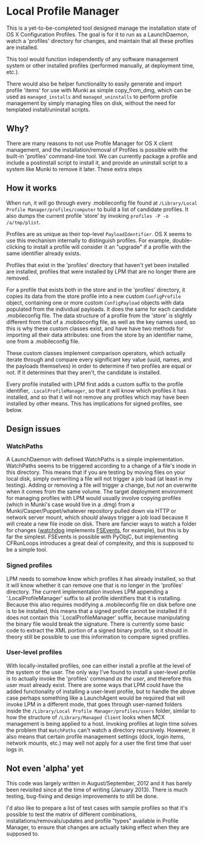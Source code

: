 # Local Profile Manager

This is a yet-to-be-completed tool designed manage the installation state of OS X Configuration Profiles. The goal is for it to run as a LaunchDaemon, watch a 'profiles' directory for changes, and maintain that all these profiles are installed.

This tool would function independently of any software management system or other installed profiles (performed manually, at deployment time, etc.).

There would also be helper functionality to easily generate and import profile 'items' for use with Munki as simple copy_from_dmg, which can be used as `managed_installs` and `managed_uninstalls` to perform profile management by simply managing files on disk, without the need for templated install/uninstall scripts.

## Why?

There are many reasons to not use Profile Manager for OS X client management, and the installation/removal of Profiles is possible with the built-in 'profiles' command-line tool. We can currently package a profile and include a postinstall script to install it, and provide an uninstall script to a system like Munki to remove it later. These extra steps 

## How it works

When run, it will go through every .mobileconfig file found at `/Library/Local Profile Manager/profiles/computer` to build a list of candidate profiles. It also dumps the current profile 'store' by invoking `profiles -P -o /a/tmp/plist`.

Profiles are as unique as their top-level `PayloadIdentifier`. OS X seems to use this mechanism internally to distinguish profiles. For example, double-clicking to install a profile will consider it an "upgrade" if a profile with the same identifier already exists.

Profiles that exist in the 'profiles' directory that haven't yet been installed are installed, profiles that were installed by LPM that are no longer there are removed.

For a profile that exists both in the store and in the 'profiles' directory, it copies its data from the store profile into a new custom `ConfigProfile` object, containing one or more custom `ConfigPayload` objects with data populated from the individual payloads. It does the same for each candidate .mobileconfig file. The data structure of a profile from the 'store' is slightly different from that of a .mobileconfig file, as well as the key names used, so this is why these custom classes exist, and have have two methods for importing all their data attributes: one from the store by an identifier name, one from a .mobileconfig file.

These custom classes implement comparison operators, which actually iterate through and compare every significant key value (uuid, names, and the payloads themselves) in order to determine if two profiles are equal or not. If it determines that they aren't, the candidate is installed.

Every profile installed with LPM first adds a custom suffix to the profile identifier, `.LocalProfileManager`, so that it will know which profiles it has installed, and so that it will not remove any profiles which may have been installed by other means. This has implications for signed profiles, see below.

## Design issues

### WatchPaths

A LaunchDaemon with defined WatchPaths is a simple implementation. WatchPaths seems to be triggered according to a change of a file's inode in this directory. This means that if you are testing by moving files on your local disk, simply overwriting a file will not trigger a job load (at least in my testing). Adding or removing a file _will_ trigger a change, but _not_ an overwrite when it comes from the same volume. The target deployment environment for managing profiles with LPM would usually involve copying profiles (which in Munki's case would live in a .dmg) from a Munki/Casper/Puppet/whatever repository pulled down via HTTP or network server mount, which _should_ always trigger a job load because it will create a new file inode on disk. There are fancier ways to watch a folder for changes ([watchdog](http://pypi.python.org/pypi/watchdog) implements [FSEvents](https://developer.apple.com/library/mac/#documentation/Darwin/Conceptual/FSEvents_ProgGuide/Introduction/Introduction.html), for example), but this is by far the simplest. FSEvents is possible with PyObjC, but implementing CFRunLoops introduces a great deal of complexity, and this is supposed to be a simple tool.

### Signed profiles

LPM needs to somehow know which profiles it has already installed, so that it will know whether it can remove one that is no longer in the 'profiles' directory. The current implementation involves LPM appending a '.LocalProfileManager' suffix to all profile identifiers that it is installing. Because this also requires modifying a .mobileconfig file on disk before one is to be installed, this means that a signed profile cannot be installed if it does not contain this '.LocalProfileManager' suffix, because manipulating the binary file would break the signature. There is currently some basic code to extract the XML portion of a signed binary profile, so it should in theory still be possible to use this information to compare signed profiles.

### User-level profiles

With locally-installed profiles, one can either install a profile at the level of the system or the user. The only way I've found to install a user-level profile is to actually invoke the 'profiles' command _as the user_, and therefore this user must already exist. There are some ways that LPM could have the added functionality of installing a user-level profile, but to handle the above case perhaps something like a LaunchAgent would be required that will invoke LPM in a different mode, that goes through user-named folders inside the `/Library/Local Profile Manager/profiles/users` folder, similar to how the structure of `/Library/Managed Client` looks when MCX management is being applied to a host. Invoking profiles at login time solves the problem that `WatchPaths` can't watch a directory recursively. However, it also means that certain profile management settings (dock, login items, network mounts, etc.) may well not apply for a user the first time that user logs in.

## Not even 'alpha' yet

This code was largely written in August/September, 2012 and it has barely been revisited since at the time of writing (January 2013). There is much testing, bug-fixing and design improvements to still be done.

I'd also like to prepare a list of test cases with sample profiles so that it's possible to test the matrix of different combinations, installations/removals/updates and profile "types" available in Profile Manager, to ensure that changes are actually taking effect when they are supposed to.
